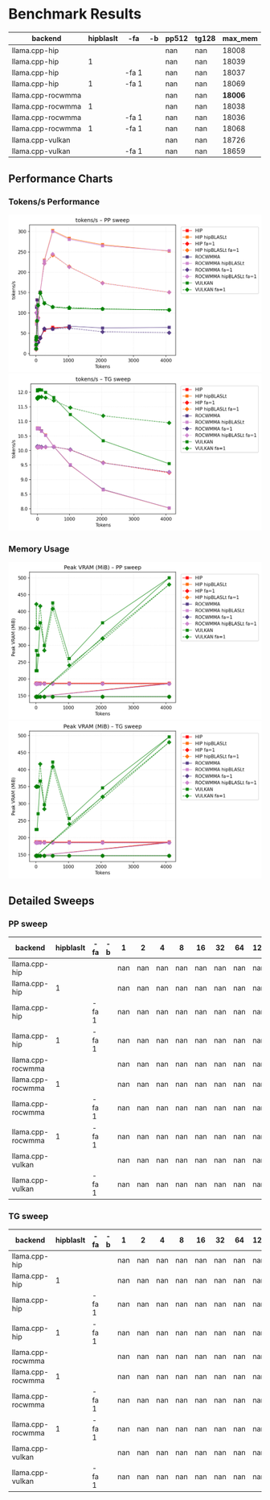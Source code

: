 # Benchmark Results
| backend           | hipblaslt   | -fa   | -b   |   pp512 |   tg128 | max_mem   |
|-------------------|-------------|-------|------|---------|---------|-----------|
| llama.cpp-hip     |             |       |      |     nan |     nan | 18008     |
| llama.cpp-hip     | 1           |       |      |     nan |     nan | 18039     |
| llama.cpp-hip     |             | -fa 1 |      |     nan |     nan | 18037     |
| llama.cpp-hip     | 1           | -fa 1 |      |     nan |     nan | 18069     |
| llama.cpp-rocwmma |             |       |      |     nan |     nan | **18006** |
| llama.cpp-rocwmma | 1           |       |      |     nan |     nan | 18038     |
| llama.cpp-rocwmma |             | -fa 1 |      |     nan |     nan | 18036     |
| llama.cpp-rocwmma | 1           | -fa 1 |      |     nan |     nan | 18068     |
| llama.cpp-vulkan  |             |       |      |     nan |     nan | 18726     |
| llama.cpp-vulkan  |             | -fa 1 |      |     nan |     nan | 18659     |
## Performance Charts

### Tokens/s Performance
![PP Tokens/s](pp_tokens_per_sec.png)
![TG Tokens/s](tg_tokens_per_sec.png)

### Memory Usage
![PP VRAM](pp_vram_peak_mib.png)
![TG VRAM](tg_vram_peak_mib.png)

## Detailed Sweeps

### PP sweep
| backend           | hipblaslt   | -fa   | -b   |   1 |   2 |   4 |   8 |   16 |   32 |   64 |   128 |   256 |   512 |   1024 |   2048 |   4096 |
|-------------------|-------------|-------|------|-----|-----|-----|-----|------|------|------|-------|-------|-------|--------|--------|--------|
| llama.cpp-hip     |             |       |      | nan | nan | nan | nan |  nan |  nan |  nan |   nan |   nan |   nan |    nan |    nan |    nan |
| llama.cpp-hip     | 1           |       |      | nan | nan | nan | nan |  nan |  nan |  nan |   nan |   nan |   nan |    nan |    nan |    nan |
| llama.cpp-hip     |             | -fa 1 |      | nan | nan | nan | nan |  nan |  nan |  nan |   nan |   nan |   nan |    nan |    nan |    nan |
| llama.cpp-hip     | 1           | -fa 1 |      | nan | nan | nan | nan |  nan |  nan |  nan |   nan |   nan |   nan |    nan |    nan |    nan |
| llama.cpp-rocwmma |             |       |      | nan | nan | nan | nan |  nan |  nan |  nan |   nan |   nan |   nan |    nan |    nan |    nan |
| llama.cpp-rocwmma | 1           |       |      | nan | nan | nan | nan |  nan |  nan |  nan |   nan |   nan |   nan |    nan |    nan |    nan |
| llama.cpp-rocwmma |             | -fa 1 |      | nan | nan | nan | nan |  nan |  nan |  nan |   nan |   nan |   nan |    nan |    nan |    nan |
| llama.cpp-rocwmma | 1           | -fa 1 |      | nan | nan | nan | nan |  nan |  nan |  nan |   nan |   nan |   nan |    nan |    nan |    nan |
| llama.cpp-vulkan  |             |       |      | nan | nan | nan | nan |  nan |  nan |  nan |   nan |   nan |   nan |    nan |    nan |    nan |
| llama.cpp-vulkan  |             | -fa 1 |      | nan | nan | nan | nan |  nan |  nan |  nan |   nan |   nan |   nan |    nan |    nan |    nan |
### TG sweep
| backend           | hipblaslt   | -fa   | -b   |   1 |   2 |   4 |   8 |   16 |   32 |   64 |   128 |   256 |   512 |   1024 |   2048 |   4096 |
|-------------------|-------------|-------|------|-----|-----|-----|-----|------|------|------|-------|-------|-------|--------|--------|--------|
| llama.cpp-hip     |             |       |      | nan | nan | nan | nan |  nan |  nan |  nan |   nan |   nan |   nan |    nan |    nan |    nan |
| llama.cpp-hip     | 1           |       |      | nan | nan | nan | nan |  nan |  nan |  nan |   nan |   nan |   nan |    nan |    nan |    nan |
| llama.cpp-hip     |             | -fa 1 |      | nan | nan | nan | nan |  nan |  nan |  nan |   nan |   nan |   nan |    nan |    nan |    nan |
| llama.cpp-hip     | 1           | -fa 1 |      | nan | nan | nan | nan |  nan |  nan |  nan |   nan |   nan |   nan |    nan |    nan |    nan |
| llama.cpp-rocwmma |             |       |      | nan | nan | nan | nan |  nan |  nan |  nan |   nan |   nan |   nan |    nan |    nan |    nan |
| llama.cpp-rocwmma | 1           |       |      | nan | nan | nan | nan |  nan |  nan |  nan |   nan |   nan |   nan |    nan |    nan |    nan |
| llama.cpp-rocwmma |             | -fa 1 |      | nan | nan | nan | nan |  nan |  nan |  nan |   nan |   nan |   nan |    nan |    nan |    nan |
| llama.cpp-rocwmma | 1           | -fa 1 |      | nan | nan | nan | nan |  nan |  nan |  nan |   nan |   nan |   nan |    nan |    nan |    nan |
| llama.cpp-vulkan  |             |       |      | nan | nan | nan | nan |  nan |  nan |  nan |   nan |   nan |   nan |    nan |    nan |    nan |
| llama.cpp-vulkan  |             | -fa 1 |      | nan | nan | nan | nan |  nan |  nan |  nan |   nan |   nan |   nan |    nan |    nan |    nan |